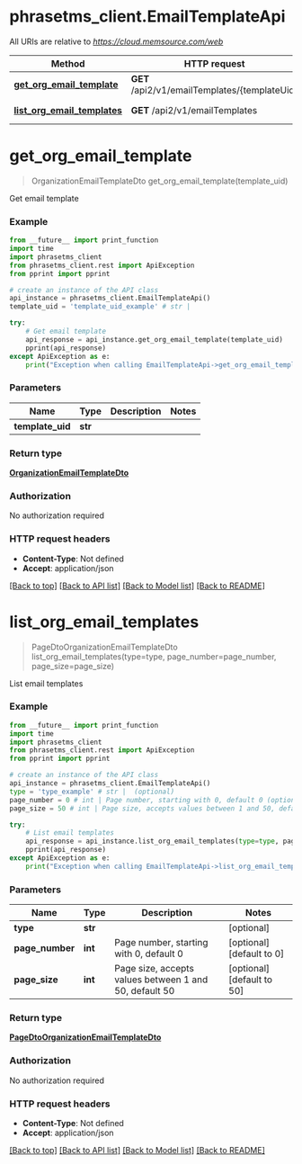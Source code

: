 # phrasetms_client.EmailTemplateApi

All URIs are relative to *https://cloud.memsource.com/web*

Method | HTTP request | Description
------------- | ------------- | -------------
[**get_org_email_template**](EmailTemplateApi.md#get_org_email_template) | **GET** /api2/v1/emailTemplates/{templateUid} | Get email template
[**list_org_email_templates**](EmailTemplateApi.md#list_org_email_templates) | **GET** /api2/v1/emailTemplates | List email templates

# **get_org_email_template**
> OrganizationEmailTemplateDto get_org_email_template(template_uid)

Get email template

### Example
```python
from __future__ import print_function
import time
import phrasetms_client
from phrasetms_client.rest import ApiException
from pprint import pprint

# create an instance of the API class
api_instance = phrasetms_client.EmailTemplateApi()
template_uid = 'template_uid_example' # str | 

try:
    # Get email template
    api_response = api_instance.get_org_email_template(template_uid)
    pprint(api_response)
except ApiException as e:
    print("Exception when calling EmailTemplateApi->get_org_email_template: %s\n" % e)
```

### Parameters

Name | Type | Description  | Notes
------------- | ------------- | ------------- | -------------
 **template_uid** | **str**|  | 

### Return type

[**OrganizationEmailTemplateDto**](OrganizationEmailTemplateDto.md)

### Authorization

No authorization required

### HTTP request headers

 - **Content-Type**: Not defined
 - **Accept**: application/json

[[Back to top]](#) [[Back to API list]](../README.md#documentation-for-api-endpoints) [[Back to Model list]](../README.md#documentation-for-models) [[Back to README]](../README.md)

# **list_org_email_templates**
> PageDtoOrganizationEmailTemplateDto list_org_email_templates(type=type, page_number=page_number, page_size=page_size)

List email templates

### Example
```python
from __future__ import print_function
import time
import phrasetms_client
from phrasetms_client.rest import ApiException
from pprint import pprint

# create an instance of the API class
api_instance = phrasetms_client.EmailTemplateApi()
type = 'type_example' # str |  (optional)
page_number = 0 # int | Page number, starting with 0, default 0 (optional) (default to 0)
page_size = 50 # int | Page size, accepts values between 1 and 50, default 50 (optional) (default to 50)

try:
    # List email templates
    api_response = api_instance.list_org_email_templates(type=type, page_number=page_number, page_size=page_size)
    pprint(api_response)
except ApiException as e:
    print("Exception when calling EmailTemplateApi->list_org_email_templates: %s\n" % e)
```

### Parameters

Name | Type | Description  | Notes
------------- | ------------- | ------------- | -------------
 **type** | **str**|  | [optional] 
 **page_number** | **int**| Page number, starting with 0, default 0 | [optional] [default to 0]
 **page_size** | **int**| Page size, accepts values between 1 and 50, default 50 | [optional] [default to 50]

### Return type

[**PageDtoOrganizationEmailTemplateDto**](PageDtoOrganizationEmailTemplateDto.md)

### Authorization

No authorization required

### HTTP request headers

 - **Content-Type**: Not defined
 - **Accept**: application/json

[[Back to top]](#) [[Back to API list]](../README.md#documentation-for-api-endpoints) [[Back to Model list]](../README.md#documentation-for-models) [[Back to README]](../README.md)

